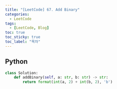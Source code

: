 ```yaml
---
title: "[LeetCode] 67. Add Binary"
categories:
  - LeetCode
tags:
  - [LeetCode, Blog]
toc: true
toc_sticky: true
toc_label: "목차"
---
```


## Python
~~~python
class Solution:
    def addBinary(self, a: str, b: str) -> str:
        return format(int(a, 2) + int(b, 2), 'b')
~~~